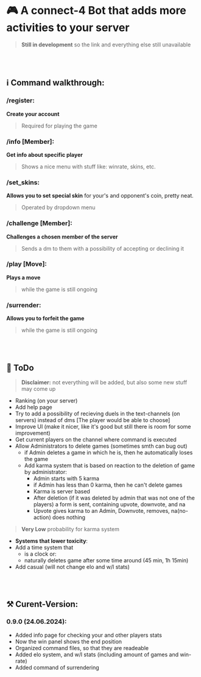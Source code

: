 # 🎮 A connect-4 Bot that adds more activities to your server
> **Still in development** so the link and everything else still unavailable  
</br>
</br>  
  
## ℹ️ Command walkthrough:
### /register:
**Create your account**
> Required for playing the game

### /info [Member]:
**Get info about specific player**
> Shows a nice menu with stuff like: winrate, skins, etc.

### /set_skins:
**Allows you to set special skin** for your's and opponent's coin, pretty neat.
> Operated by dropdown menu

### /challenge [Member]:
**Challenges a chosen member of the server**
> Sends a dm to them with a possibility of accepting or declining it

### /play [Move]:
**Plays a move** 
> while the game is still ongoing

### /surrender:
**Allows you to forfeit the game**
> while the game is still ongoing
</br>
</br>

## 📜 ToDo
> **Disclaimer:** not everything will be added, but also some new stuff may come up
  - Ranking (on your server)
  - Add help page
  - Try to add a possibility of recieving duels in the text-channels (on servers) instead of dms [The player would be able to choose]
  - Improve UI (make it nicer, like it's good but still there is room for some improvement)
  - Get current players on the channel where command is executed
  - Allow Administrators to delete games (sometimes smth can bug out)
    - if Admin deletes a game in which he is, then he automatically loses the game
    - Add karma system that is based on reaction to the deletion of game by administrator:
      - Admin starts with 5 karma
      - if Admin has less than 0 karma, then he can't delete games
      - Karma is server based
      - After deletion (if it was deleted by admin that was not one of the players) a form is sent, containing upvote, downvote, and na
      - Upvote gives karma to an Admin, Downvote, removes, na(no-action) does nothing
> **Very Low** probability for karma system
  
  - **Systems that lower toxicity**:
  - Add a time system that 
    - is a clock or:
    - naturally deletes game after some time around (45 min, 1h 15min)
  - Add casual (will not change elo and w/l stats)

</br>
</br>


## ⚒️ Curent-Version:

### 0.9.0 (24.06.2024):
  - Added info page for checking your and other players stats
  - Now the win panel shows the end position
  - Organized command files, so that they are readeable
  - Added elo system, and w/l stats (including amount of games and win-rate)
  - Added command of surrendering
